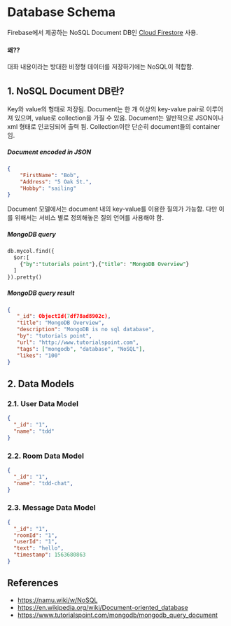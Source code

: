 # Database Schema
Firebase에서 제공하는 NoSQL Document DB인 [Cloud Firestore](https://firebase.google.com/docs/firestore/?hl=ko) 사용.
#### 왜??
대화 내용이라는 방대한 비정형 데이터를 저장하기에는 NoSQL이 적합함.
## 1. NoSQL Document DB란?
Key와 value의 형태로 저장됨. Document는 한 개 이상의 key-value pair로 이루어져 있으며, value로 collection을 가질 수 있음. Document는 일반적으로 JSON이나 xml 형태로 인코딩되어 출력 됨. Collection이란 단순히 document들의 container 임.
##### Document encoded in JSON
```json
{
    "FirstName": "Bob",
    "Address": "5 Oak St.",
    "Hobby": "sailing"
}
```
Document 모델에서는 document 내의 key-value를 이용한 질의가 가능함. 다만 이를 위해서는 서비스 별로 정의해놓은 질의 언어를 사용해야 함.
##### MongoDB query
```sql
db.mycol.find({
  $or:[
    {"by":"tutorials point"},{"title": "MongoDB Overview"}
  ]
}).pretty()
```
##### MongoDB query result
```json
{
   "_id": ObjectId(7df78ad8902c),
   "title": "MongoDB Overview",
   "description": "MongoDB is no sql database",
   "by": "tutorials point",
   "url": "http://www.tutorialspoint.com",
   "tags": ["mongodb", "database", "NoSQL"],
   "likes": "100"
}
```
## 2. Data Models
### 2.1. User Data Model
```json
{
  "_id": "1",
  "name": "tdd"
}
```
### 2.2. Room Data Model
```json
{
  "_id": "1",
  "name": "tdd-chat",
}
```
### 2.3. Message Data Model
```json
{
  "_id": "1",
  "roomId": "1",
  "userId": "1",
  "text": "hello",
  "timestamp": 1563680863
}
```

## References
- https://namu.wiki/w/NoSQL
- https://en.wikipedia.org/wiki/Document-oriented_database
- https://www.tutorialspoint.com/mongodb/mongodb_query_document


